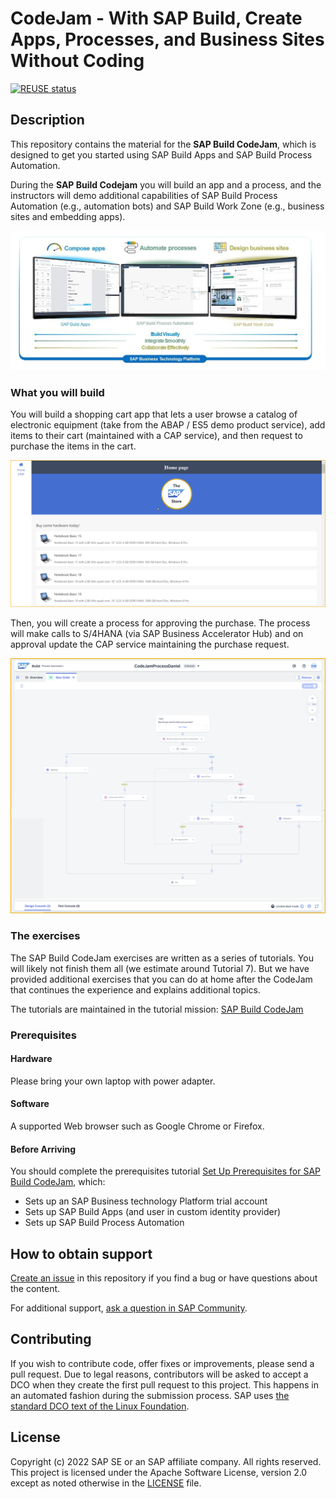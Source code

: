 # CodeJam - With SAP Build, Create Apps, Processes, and Business Sites Without Coding

[![REUSE status](https://api.reuse.software/badge/github.com/SAP-samples/build-codejam)](https://api.reuse.software/info/github.com/SAP-samples/build-codejam)

## Description

This repository contains the material for the **SAP Build CodeJam**, which is designed to get you started using SAP Build Apps and SAP Build Process Automation.

During the **SAP Build Codejam** you will build an app and a process, and the instructors will demo additional capabilities of SAP Build Process Automation (e.g., automation bots) and SAP Build Work Zone (e.g., business sites and embedding apps).

![SAP Build](/images/MyPresentation.png)


### What you will build

You will build a shopping cart app that lets a user browse a catalog of electronic equipment (take from the ABAP / ES5 demo product service), add items to their cart (maintained with a CAP service), and then request to purchase the items in the cart.

![image](images/app.png)

Then, you will create a process for approving the purchase. The process will make calls to S/4HANA (via SAP Business Accelerator Hub) and on approval update the CAP service maintaining the purchase request.

![image](images/process.png)


### The exercises

The SAP Build CodeJam exercises are written as a series of tutorials. You will likely not finish them all (we estimate around Tutorial 7). But we have provided additional exercises that you can do at home after the CodeJam that continues the experience and explains additional topics.

The tutorials are maintained in the tutorial mission: [SAP Build CodeJam](https://developers.sap.com/mission.build-codejam.html)

### Prerequisites

#### Hardware
Please bring your own laptop with power adapter.

#### Software
A supported Web browser such as Google Chrome or Firefox.

#### Before Arriving
You should complete the prerequisites tutorial [Set Up Prerequisites for SAP Build CodeJam](https://developers.sap.com/tutorials/codejam-0-prerequisites.html), which:
* Sets up an SAP Business technology Platform trial account
* Sets up SAP Build Apps (and user in custom identity provider)
* Sets up SAP Build Process Automation

## How to obtain support

[Create an issue](https://github.com/SAP-samples/build-codejam/issues) in this repository if you find a bug or have questions about the content.

For additional support, [ask a question in SAP Community](https://answers.sap.com/questions/ask.html).

## Contributing

If you wish to contribute code, offer fixes or improvements, please send a pull request. Due to legal reasons, contributors will be asked to accept a DCO when they create the first pull request to this project. This happens in an automated fashion during the submission process. SAP uses [the standard DCO text of the Linux Foundation](https://developercertificate.org/).

## License

Copyright (c) 2022 SAP SE or an SAP affiliate company. All rights reserved. This project is licensed under the Apache Software License, version 2.0 except as noted otherwise in the [LICENSE](LICENSES/Apache-2.0.txt) file.
